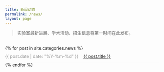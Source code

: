 ```yaml
---
title: 新闻动态
permalink: /news/
layout: page
---
```


> 实验室最新进展、学术活动、招生信息将第一时间在此发布。

<div class="news-list">
{% for post in site.categories.news %}
  <div class="news-item">
    <span class="date">{{ post.date | date: "%Y-%m-%d" }}</span>
    <a href="{{ post.url | relative_url }}">{{ post.title }}</a>
  </div>
{% endfor %}
</div>

<style>
.news-list { margin-top:2rem; }
.news-item { display:flex; align-items:center; gap:1rem; padding:.6rem 0; border-bottom:1px solid #eee; }
.news-item .date { color:#999; min-width:100px; }
</style>